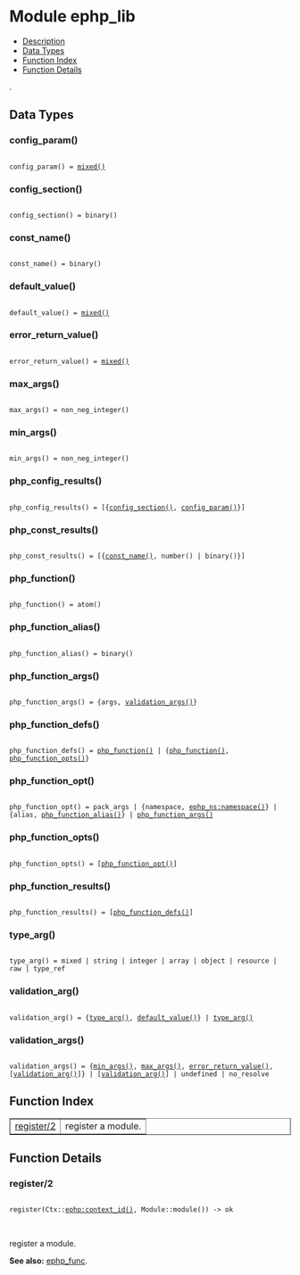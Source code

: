 

# Module ephp_lib #
* [Description](#description)
* [Data Types](#types)
* [Function Index](#index)
* [Function Details](#functions)

.

<a name="types"></a>

## Data Types ##




### <a name="type-config_param">config_param()</a> ###


<pre><code>
config_param() = <a href="#type-mixed">mixed()</a>
</code></pre>




### <a name="type-config_section">config_section()</a> ###


<pre><code>
config_section() = binary()
</code></pre>




### <a name="type-const_name">const_name()</a> ###


<pre><code>
const_name() = binary()
</code></pre>




### <a name="type-default_value">default_value()</a> ###


<pre><code>
default_value() = <a href="#type-mixed">mixed()</a>
</code></pre>




### <a name="type-error_return_value">error_return_value()</a> ###


<pre><code>
error_return_value() = <a href="#type-mixed">mixed()</a>
</code></pre>




### <a name="type-max_args">max_args()</a> ###


<pre><code>
max_args() = non_neg_integer()
</code></pre>




### <a name="type-min_args">min_args()</a> ###


<pre><code>
min_args() = non_neg_integer()
</code></pre>




### <a name="type-php_config_results">php_config_results()</a> ###


<pre><code>
php_config_results() = [{<a href="#type-config_section">config_section()</a>, <a href="#type-config_param">config_param()</a>}]
</code></pre>




### <a name="type-php_const_results">php_const_results()</a> ###


<pre><code>
php_const_results() = [{<a href="#type-const_name">const_name()</a>, number() | binary()}]
</code></pre>




### <a name="type-php_function">php_function()</a> ###


<pre><code>
php_function() = atom()
</code></pre>




### <a name="type-php_function_alias">php_function_alias()</a> ###


<pre><code>
php_function_alias() = binary()
</code></pre>




### <a name="type-php_function_args">php_function_args()</a> ###


<pre><code>
php_function_args() = {args, <a href="#type-validation_args">validation_args()</a>}
</code></pre>




### <a name="type-php_function_defs">php_function_defs()</a> ###


<pre><code>
php_function_defs() = <a href="#type-php_function">php_function()</a> | {<a href="#type-php_function">php_function()</a>, <a href="#type-php_function_opts">php_function_opts()</a>}
</code></pre>




### <a name="type-php_function_opt">php_function_opt()</a> ###


<pre><code>
php_function_opt() = pack_args | {namespace, <a href="ephp_ns.md#type-namespace">ephp_ns:namespace()</a>} | {alias, <a href="#type-php_function_alias">php_function_alias()</a>} | <a href="#type-php_function_args">php_function_args()</a>
</code></pre>




### <a name="type-php_function_opts">php_function_opts()</a> ###


<pre><code>
php_function_opts() = [<a href="#type-php_function_opt">php_function_opt()</a>]
</code></pre>




### <a name="type-php_function_results">php_function_results()</a> ###


<pre><code>
php_function_results() = [<a href="#type-php_function_defs">php_function_defs()</a>]
</code></pre>




### <a name="type-type_arg">type_arg()</a> ###


<pre><code>
type_arg() = mixed | string | integer | array | object | resource | raw | type_ref
</code></pre>




### <a name="type-validation_arg">validation_arg()</a> ###


<pre><code>
validation_arg() = {<a href="#type-type_arg">type_arg()</a>, <a href="#type-default_value">default_value()</a>} | <a href="#type-type_arg">type_arg()</a>
</code></pre>




### <a name="type-validation_args">validation_args()</a> ###


<pre><code>
validation_args() = {<a href="#type-min_args">min_args()</a>, <a href="#type-max_args">max_args()</a>, <a href="#type-error_return_value">error_return_value()</a>, [<a href="#type-validation_arg">validation_arg()</a>]} | [<a href="#type-validation_arg">validation_arg()</a>] | undefined | no_resolve
</code></pre>

<a name="index"></a>

## Function Index ##


<table width="100%" border="1" cellspacing="0" cellpadding="2" summary="function index"><tr><td valign="top"><a href="#register-2">register/2</a></td><td>register a module.</td></tr></table>


<a name="functions"></a>

## Function Details ##

<a name="register-2"></a>

### register/2 ###

<pre><code>
register(Ctx::<a href="ephp.md#type-context_id">ephp:context_id()</a>, Module::module()) -&gt; ok
</code></pre>
<br />

register a module.

__See also:__ [ephp_func](ephp_func.md).

